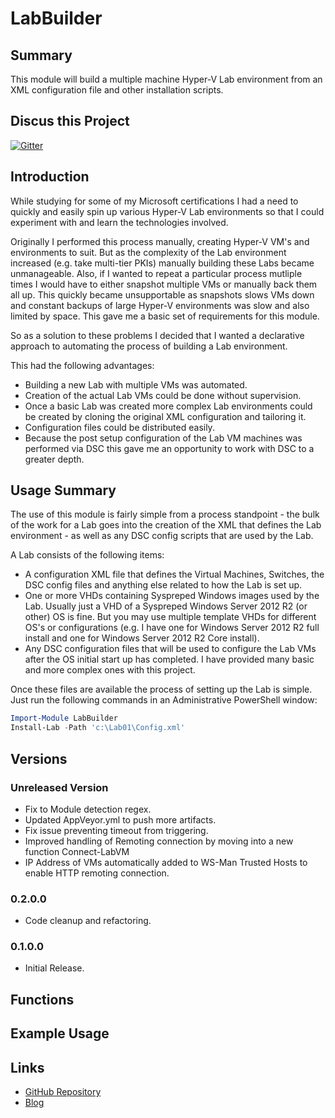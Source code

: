 LabBuilder
==========

Summary
-------
This module will build a multiple machine Hyper-V Lab environment from an XML configuration file and other installation scripts.

Discus this Project
-------------------
[![Gitter](https://badges.gitter.im/PlagueHO/LabBuilder.svg)](https://gitter.im/PlagueHO/LabBuilder?utm_source=badge&utm_medium=badge&utm_campaign=pr-badge)

Introduction
------------
While studying for some of my Microsoft certifications I had a need to quickly and easily spin up various Hyper-V Lab environments so that I could experiment with and learn the technologies involved.

Originally I performed this process manually, creating Hyper-V VM's and environments to suit. But as the complexity of the Lab environment increased (e.g. take multi-tier PKIs) manually building these Labs became unmanageable. Also, if I wanted to repeat a particular process mutliple times I would have to either snapshot multiple VMs or manually back them all up. This quickly became unsupportable as snapshots slows VMs down and constant backups of large Hyper-V environments was slow and also limited by space. This gave me a basic set of requirements for this module.

So as a solution to these problems I decided that I wanted a declarative approach to automating the process of building a Lab environment.

This had the following advantages:
+ Building a new Lab with multiple VMs was automated.
+ Creation of the actual Lab VMs could be done without supervision.
+ Once a basic Lab was created more complex Lab environments could be created by cloning the original XML configuration and tailoring it.
+ Configuration files could be distributed easily.
+ Because the post setup configuration of the Lab VM machines was performed via DSC this gave me an opportunity to work with DSC to a greater depth.

Usage Summary
-------------
The use of this module is fairly simple from a process standpoint - the bulk of the work for a Lab goes into the creation of the XML that defines the Lab environment - as well as any DSC config scripts that are used by the Lab.

A Lab consists of the following items:
- A configuration XML file that defines the Virtual Machines, Switches, the DSC config files and anything else related to how the Lab is set up.
- One or more VHDs containing Syspreped Windows images used by the Lab. Usually just a VHD of a Syspreped Windows Server 2012 R2 (or other) OS is fine. But you may use multiple template VHDs for different OS's or configurations (e.g. I have one for Windows Server 2012 R2 full install and one for Windows Server 2012 R2 Core install).
- Any DSC configuration files that will be used to configure the Lab VMs after the OS initial start up has completed. I have provided many basic and more complex ones with this project.

Once these files are available the process of setting up the Lab is simple. Just run the following commands in an Administrative PowerShell window:
```powershell
Import-Module LabBuilder
Install-Lab -Path 'c:\Lab01\Config.xml'
```

Versions
--------
### Unreleased Version
* Fix to Module detection regex.
* Updated AppVeyor.yml to push more artifacts.
* Fix issue preventing timeout from triggering.
* Improved handling of Remoting connection by moving into a new function Connect-LabVM
* IP Address of VMs automatically added to WS-Man Trusted Hosts to enable HTTP remoting connection. 

### 0.2.0.0
* Code cleanup and refactoring.

### 0.1.0.0
* Initial Release.

Functions
---------

Example Usage
-------------

Links
-----
- [GitHub Repository](https://github.com/PlagueHO/LabBuilder/)
- [Blog](https://dscottraynsford.wordpress.com/)
